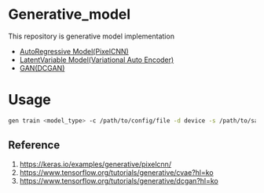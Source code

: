 # Generative_model
This repository is generative model implementation
* [AutoRegressive Model(PixelCNN)](https://github.com/kwjinwoo/Generative_model/tree/main/AutoRegressive)
* [LatentVariable Model(Variational Auto Encoder)](https://github.com/kwjinwoo/Generative_model/tree/main/LatentVariable)
* [GAN(DCGAN)](https://github.com/kwjinwoo/Generative_model/tree/main/GAN)

# Usage
```sh
gen train <model_type> -c /path/to/config/file -d device -s /path/to/save/model
```
## Reference
1. https://keras.io/examples/generative/pixelcnn/
2. https://www.tensorflow.org/tutorials/generative/cvae?hl=ko
3. https://www.tensorflow.org/tutorials/generative/dcgan?hl=ko
